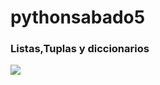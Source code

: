 # pythonsabado5
### Listas,Tuplas y diccionarios
<p>
<img src="https://th.bing.com/th/id/R.6317f703409a4815d271e8ed4ebc7485?rik=67%2fQiIq0QW6bNQ&pid=ImgRaw&r=0">
</p>

